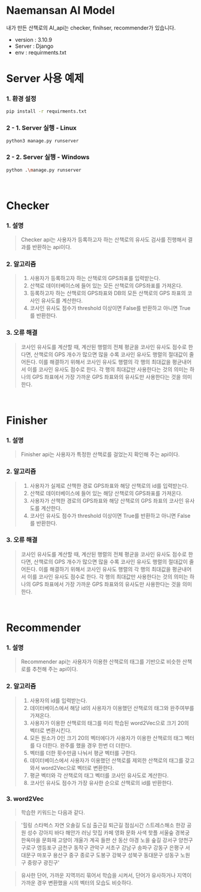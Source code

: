 # Naemansan AI Model

내가 만든 산책로의 AI_api는 checker, finihser, recommender가 있습니다.<br>

-   version : 3.10.9
-   Server : Django
-   env : requirments.txt

# Server 사용 예제

### 1. 환경 설정

```sh
pip install -r requirments.txt
```

### 2 - 1. Server 실행 - Linux

```sh
python3 manage.py runserver
```

### 2 - 2. Server 실행 - Windows

```sh
python .\manage.py runserver
```

<br>

# Checker

### 1. 설명

> Checker api는 사용자가 등록하고자 하는 산책로의 유사도 검사를 진행해서 결과를 반환하는 api이다.

### 2. 알고리즘

> 1. 사용자가 등록하고자 하는 산책로의 GPS좌표를 입력받는다.
> 2. 산책로 데이터베이스에 들어 있는 모든 산책로의 GPS좌표를 가져온다.
> 3. 등록하고자 하는 산책로의 GPS좌표와 DB의 모든 산책로의 GPS 좌표의 코사인 유사도를 계산한다.
> 4. 코사인 유사도 점수가 threshold 이상이면 False를 반환하고 아니면 True를 반환한다.

### 3. 오류 해결

> 코사인 유사도를 계산할 때, 계산된 행렬의 전체 평균을 코사인 유사도 점수로 한다면,
> 산책로의 GPS 개수가 많으면 많을 수록 코사인 유사도 행렬의 절대값이 줄어든다. 이를 해결하기 위해서
> 코사인 유사도 행렬의 각 행의 최대값을 평균내어서 이를 코사인 유사도 점수로 한다.
> 각 행의 최대값만 사용한다는 것의 의미는 하나의 GPS 좌표에서 가장 가까운 GPS 좌표와의 유사도만 사용한다는 것을 의미한다.

<br>

# Finisher

### 1. 설명

> Finisher api는 사용자가 특정한 산책로를 걸었는지 확인해 주는 api이다.

### 2. 알고리즘

> 1. 사용자가 실제로 산책한 경로 GPS좌표와 해당 산책로의 id를 입력받는다.
> 2. 산책로 데이터베이스에 들어 있는 해당 산책로의 GPS좌표를 가져온다.
> 3. 사용자가 산책한 경로의 GPS좌표와 해당 산책로의 GPS 좌표의 코사인 유사도를 계산한다.
> 4. 코사인 유사도 점수가 threshold 이상이면 True를 반환하고 아니면 False를 반환한다.

### 3. 오류 해결

> 코사인 유사도를 계산할 때, 계산된 행렬의 전체 평균을 코사인 유사도 점수로 한다면,
> 산책로의 GPS 개수가 많으면 많을 수록 코사인 유사도 행렬의 절대값이 줄어든다. 이를 해결하기 위해서
> 코사인 유사도 행렬의 각 행의 최대값을 평균내어서 이를 코사인 유사도 점수로 한다.
> 각 행의 최대값만 사용한다는 것의 의미는 하나의 GPS 좌표에서 가장 가까운 GPS 좌표와의 유사도만 사용한다는 것을 의미한다.

<br>

# Recommender

### 1. 설명

> Recommender api는 사용자가 이용한 산책로의 태그를 기반으로 비슷한 산책로를 추천해 주는 api이다.

### 2. 알고리즘

> 1. 사용자의 id를 입력받는다.
> 2. 데이터베이스에서 해당 id의 사용자가 이용했던 산책로의 태그와 완주여부를 가져온다.
> 3. 사용자가 이용한 산책로의 태그를 미리 학습된 word2Vec으로 크기 20의 벡터로 변환시킨다.
> 4. 모든 원소가 0인 크기 20의 벡터에다가 사용자가 이용한 산책로의 태그 벡터를 다 더한다. 완주를 했을 경우 한번 더 더한다.
> 5. 벡터를 더한 횟수만큼 나눠서 평균 벡터를 구한다.
> 6. 데이터베이스에서 사용자가 이용했던 산책로를 제외한 산책로의 태그를 갖고와서 word2Vec으로 벡터로 변환한다.
> 7. 평균 벡터와 각 산책로의 태그 벡터를 코사인 유사도로 계산한다.
> 8. 코사인 유사도 점수가 가장 유사한 순으로 산책로의 id를 반환한다.

### 3. word2Vec

> 학습한 키워드는 다음과 같다.

> '힐링 스타벅스 자연 오솔길 도심 출근길 퇴근길 점심시간 스트레스해소
> 한강 공원 성수 강아지 바다 해안가 러닝 맛집 카페 영화 문화 사색
> 핫플 서울숲 경복궁 한옥마을 문화재 고양이 개울가 계곡 들판 산 동산 야경 노을 숲길
> 강서구 양천구 구로구 영등포구 금천구 동작구 관악구 서초구 강남구 송파구 강동구
> 은평구 서대문구 마포구 용산구 중구 종로구 도봉구 강북구 성북구 동대문구 성동구 노원구 중랑구 광진구'

> 유사한 단어, 가까운 지역끼리 묶어서 학습을 시켜서, 단어가 유사하거나 지역이 가까운 경우 변환했을 시의 벡터의 모습도 비슷하다.
